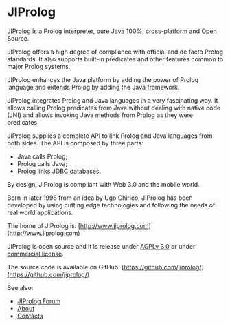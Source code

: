 # JIProlog

JIProlog is a Prolog interpreter, pure Java 100%, cross-platform and Open Source.

JIProlog offers a high degree of compliance with official and de facto Prolog standards. It also supports built-in predicates and other features common to major Prolog systems.

JIProlog enhances the Java platform by adding the power of Prolog language and extends Prolog by adding the Java framework.

JIProlog integrates Prolog and Java languages in a very fascinating way. It allows calling Prolog predicates from Java without dealing with native code (JNI) and allows invoking Java methods from Prolog as they were predicates.

JIProlog supplies a complete API to link Prolog and Java languages from both sides. The API is composed by three parts:
* Java calls Prolog;
* Prolog calls Java;
* Prolog links JDBC databases.

By design, JIProlog is compliant with Web 3.0 and the mobile world.

Born in later 1998 from an idea by Ugo Chirico, JIProlog has been developed by using cutting edge technologies and following the needs of real world applications.

The home of JIProlog is:
[http://www.jiprolog.com](http://www.jiprolog.com)

JIProlog is open source and it is release under [AGPLv 3.0](https://www.gnu.org/licenses/agpl-3.0.html) or under [commercial license](License).

The source code is available on GitHub:
[https://github.com/jiprolog/](https://github.com/jiprolog/)

See also:

* [JIProlog Forum](http://www.jiprolog.com/forum.aspx)
* [About](http://www.jiprolog.com#about)
* [Contacts](http://www.jiprolog.com#contacts)
